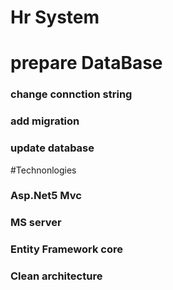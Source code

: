 # Hr System
# prepare DataBase 
### change connction string 
### add migration 
### update database

#Technonlogies 
### Asp.Net5 Mvc
### MS server
### Entity Framework core 
### Clean architecture


